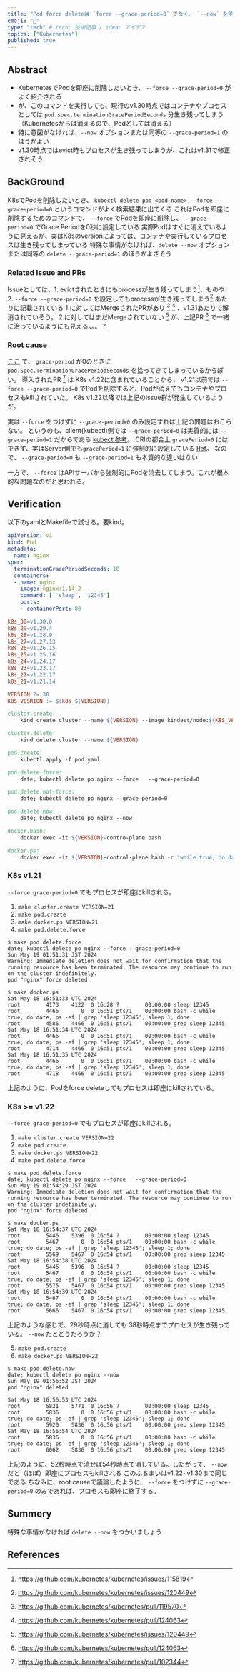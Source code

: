 ```yaml
---
title: "Pod force deleteは `force --grace-period=0` でなく、 `--now` を使おうという話"
emoji: "🌸"
type: "tech" # tech: 技術記事 / idea: アイデア
topics: ["Kubernetes"]
published: true
---
```


## Abstract

* KubernetesでPodを即座に削除したいとき、 `--force --grace-period=0` がよく紹介される
* が、このコマンドを実行しても、現行のv1.30時点ではコンテナやプロセスとしては `pod.spec.terminationGracePeriodSeconds` 分生き残ってしまう（Kubernetesからは消えるので、Podとしては消える）
* 特に意図がなければ、`--now` オプションまたは同等の `--grace-period=1` のほうがよい
* v1.30時点ではevict時もプロセスが生き残ってしまうが、これはv1.31で修正されそう

## BackGround

K8sでPodを削除したいとき、 `kubectl delete pod <pod-name> --force --grace-period=0` というコマンドがよく検索結果に出てくる
これはPodを即座に削除するためのコマンドで、 `--force` でPodを即座に削除し、 `--grace-period=0` でGrace Periodを0秒に設定している
実際Podはすぐに消えているように見えるが、実はK8sのversionによっては、コンテナや実行しているプロセスは生き残ってしまっている
特殊な事情がなければ、`delete --now` オプションまたは同等の `delete --grace-period=1` のほうがよさそう

### Related Issue and PRs

Issueとしては、1. evictされたときにもprocessが生き残ってしまう[^115819]、ものや、 2. `--force --grace-period=0` を設定してもprocessが生き残ってしまう[^120449] あたりに記載されている
1.に対してはMergeされたPRがあり [^119570] [^124063] 、v1.31あたりで解消されていそう。
2.に対してはまだMergeされていない [^120449] が、上記PR [^124063] で一緒に治っているようにも見える。。。？

### Root cause

[ここ](https://github.com/kubernetes/kubernetes/blob/227c2e7c2b2c05a9c8b2885460e28e4da25cf558/pkg/kubelet/pod_workers.go#L998-L1000) で、 `grace-period` が0のときに `pod.Spec.TerminationGracePeriodSeconds` を拾ってきてしまっているからぽい。
導入されたPR [^102344] は K8s v1.22に含まれていることから、 v1.21以前では `--force --grace-period=0` でPodを削除すると、Podが消えてもコンテナやプロセスもkillされていた。
K8s v1.22以降では上記のissue群が発生しているようだ。

実は `--force` をつけずに `--grace-period=0` のみ設定すれば上記の問題はおこらない。
というのも、client(kubectl)側では `--grace-period=0` は実質的には `--grace-period=1` だからである [kubectl参考](https://github.com/kubernetes/kubectl/blob/5b7c8b24b4361a97ab19de1d1e301a6c1bbaed1a/pkg/cmd/delete/delete.go#L189-L193)。
CRIの都合上 `gracePeriod=0` にはできず、実はServer側でも`gracePeriod=1` に強制的に設定している [Ref](https://github.com/kubernetes/kubernetes/blob/a31030543c47aac36cf323b885cfb6d8b0a2435f/pkg/kubelet/pod_workers.go#L1004-L1007)。
なので、 `--grace-period=0` も `--grace-period=1` も本質的な違いはない

一方で、 `--force` はAPIサーバから強制的にPodを消去してしまう。これが根本的な問題なのだと思われる。

## Verification

以下のyamlとMakefileで試せる。要kind。

```yaml
apiVersion: v1
kind: Pod
metadata:
  name: nginx
spec:
  terminationGracePeriodSeconds: 10
  containers:
  - name: nginx
    image: nginx:1.14.2
    command: [ 'sleep', '12345']
    ports:
    - containerPort: 80
```

```Makefile
k8s_30=v1.30.0
k8s_29=v1.29.4
k8s_28=v1.28.9
k8s_27=v1.27.13
k8s_26=v1.26.15
k8s_25=v1.25.16
k8s_24=v1.24.17
k8s_23=v1.23.17
k8s_22=v1.22.17
k8s_21=v1.21.14

VERSION ?= 30
K8S_VESRION := $(k8s_$(VERSION))

cluster.create:
	kind create cluster --name ${VERSION} --image kindest/node:${K8S_VESRION}

cluster.delete:
	kind delete cluster --name ${VERSION}

pod.create:
	kubectl apply -f pod.yaml

pod.delete.force:
	date; kubectl delete po nginx --force	--grace-period=0

pod.delete.not-force:
	date; kubectl delete po nginx --grace-period=0

pod.delete.now:
	date; kubectl delete po nginx --now

docker.bash:
	docker exec -it ${VERSION}-contro-plane bash

docker.ps:
	docker exec -it ${VERSION}-control-plane bash -c "while true; do date; ps -ef | grep 'sleep 12345'; sleep 1; done"
```

### K8s v1.21

`--force grace-period=0` でもプロセスが即座にkillされる。

1. `make cluster.create VERSION=21`
2. `make pod.create`
3. `make docker.ps VERSION=21`
4. `make pod.delete.force`

```console
$ make pod.delete.force
date; kubectl delete po nginx --force --grace-period=0
Sun May 19 01:51:31 JST 2024
Warning: Immediate deletion does not wait for confirmation that the running resource has been terminated. The resource may continue to run on the cluster indefinitely.
pod "nginx" force deleted
```

```console
$ make docker.ps
Sat May 18 16:51:33 UTC 2024
root        4173    4122  0 16:28 ?        00:00:00 sleep 12345
root        4466       0  0 16:51 pts/1    00:00:00 bash -c while true; do date; ps -ef | grep 'sleep 12345'; sleep 1; done
root        4586    4466  0 16:51 pts/1    00:00:00 grep sleep 12345
Sat May 18 16:51:34 UTC 2024
root        4466       0  0 16:51 pts/1    00:00:00 bash -c while true; do date; ps -ef | grep 'sleep 12345'; sleep 1; done
root        4714    4466  0 16:51 pts/1    00:00:00 grep sleep 12345
Sat May 18 16:51:35 UTC 2024
root        4466       0  0 16:51 pts/1    00:00:00 bash -c while true; do date; ps -ef | grep 'sleep 12345'; sleep 1; done
root        4718    4466  0 16:51 pts/1    00:00:00 grep sleep 12345
```

上記のように、Podをforce deleteしてもプロセスは即座にkillされている。

### K8s >= v1.22

`--force grace-period=0` でもプロセスが即座にkillされる。

1. `make cluster.create VERSION=22`
2. `make pod.create`
3. `make docker.ps VERSION=22`
4. `make pod.delete.force`

```console
$ make pod.delete.force
date; kubectl delete po nginx --force   --grace-period=0
Sun May 19 01:54:29 JST 2024
Warning: Immediate deletion does not wait for confirmation that the running resource has been terminated. The resource may continue to run on the cluster indefinitely.
pod "nginx" force deleted
```

```console
$ make docker.ps
Sat May 18 16:54:37 UTC 2024
root        5446    5396  0 16:54 ?        00:00:00 sleep 12345
root        5467       0  0 16:54 pts/1    00:00:00 bash -c while true; do date; ps -ef | grep 'sleep 12345'; sleep 1; done
root        5569    5467  0 16:54 pts/1    00:00:00 grep sleep 12345
Sat May 18 16:54:38 UTC 2024
root        5446    5396  0 16:54 ?        00:00:00 sleep 12345
root        5467       0  0 16:54 pts/1    00:00:00 bash -c while true; do date; ps -ef | grep 'sleep 12345'; sleep 1; done
root        5575    5467  0 16:54 pts/1    00:00:00 grep sleep 12345
Sat May 18 16:54:39 UTC 2024
root        5467       0  0 16:54 pts/1    00:00:00 bash -c while true; do date; ps -ef | grep 'sleep 12345'; sleep 1; done
root        5666    5467  0 16:54 pts/1    00:00:00 grep sleep 12345
```

上記のような感じで、29秒時点に消しても 38秒時点までプロセスが生き残っている。 `--now` だとどうだろうか？

5. `make pod.create`
6. `make docker.ps VERSION=22`

```console
$ make pod.delete.now
date; kubectl delete po nginx --now
Sun May 19 01:56:52 JST 2024
pod "nginx" deleted
```

```console
Sat May 18 16:56:53 UTC 2024
root        5821    5771  0 16:56 ?        00:00:00 sleep 12345
root        5836       0  0 16:56 pts/1    00:00:00 bash -c while true; do date; ps -ef | grep 'sleep 12345'; sleep 1; done
root        5920    5836  0 16:56 pts/1    00:00:00 grep sleep 12345
Sat May 18 16:56:54 UTC 2024
root        5836       0  0 16:56 pts/1    00:00:00 bash -c while true; do date; ps -ef | grep 'sleep 12345'; sleep 1; done
root        6062    5836  0 16:56 pts/1    00:00:00 grep sleep 12345
```

上記のように、52秒時点で消せば54秒時点で消している。したがって、 `--now` だと（ほぼ）即座にプロセスもkillされる
このふるまいはv1.22~v1.30まで同じである
ちなみに、root causeで議論したように、 `--force` をつけずに `--grace-period=0` のみであれば、プロセスも即座に終了する。

## Summery

特殊な事情がなければ `delete --now` をつかいましょう

## References

[^115819]: <https://github.com/kubernetes/kubernetes/issues/115819>
[^120449]: <https://github.com/kubernetes/kubernetes/issues/120449>
[^124063]: <https://github.com/kubernetes/kubernetes/pull/124063>
[^119570]: <https://github.com/kubernetes/kubernetes/pull/119570>
[^120451]: <https://github.com/kubernetes/kubernetes/pull/120451>
[^108741]: <https://github.com/kubernetes/kubernetes/issues/108741>
[^102344]: <https://github.com/kubernetes/kubernetes/pull/102344>
